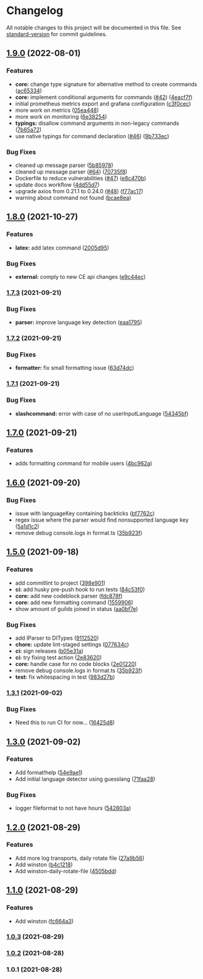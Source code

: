 # Changelog

All notable changes to this project will be documented in this file. See [standard-version](https://github.com/conventional-changelog/standard-version) for commit guidelines.

## [1.9.0](https://github.com/tatupesonen/formatbot/compare/v1.8.0...v1.9.0) (2022-08-01)


### Features

* **core:** change type signature for alternative method to create commands ([ac65334](https://github.com/tatupesonen/formatbot/commit/ac65334f1da653b73acdad1da5b087d50f430822))
* **core:** implement conditional arguments for commands ([#42](https://github.com/tatupesonen/formatbot/issues/42)) ([4eacf7f](https://github.com/tatupesonen/formatbot/commit/4eacf7f6746c9ba69d69f27e39b1418661ff89cb))
* initial prometheus metrics export and grafana configuration ([c3f0cec](https://github.com/tatupesonen/formatbot/commit/c3f0cecf8df65a8b3d0723b3dc0a6e3d43eb1d29))
* more work on metrics ([05ea448](https://github.com/tatupesonen/formatbot/commit/05ea448c10acb407fdf411b834a89e9b3fef044f))
* more work on monitoring ([6e38254](https://github.com/tatupesonen/formatbot/commit/6e38254d452aa0c90f332718165d5f99721a0fb6))
* **typings:** disallow command arguments in non-legacy commands ([7b65a72](https://github.com/tatupesonen/formatbot/commit/7b65a72bba618bfa432136c5a2aa52706c053034))
* use native typings for command declaration ([#46](https://github.com/tatupesonen/formatbot/issues/46)) ([9b733ec](https://github.com/tatupesonen/formatbot/commit/9b733ec45c075fba2f4ae4bbabc4a0837130b7ed))


### Bug Fixes

* cleaned up message parser ([5b85978](https://github.com/tatupesonen/formatbot/commit/5b859782873a0d15ae58b6bfe8c3a62640c0d9a1))
* cleaned up message parser ([#64](https://github.com/tatupesonen/formatbot/issues/64)) ([70735f8](https://github.com/tatupesonen/formatbot/commit/70735f8728aaedb97590e006a500f8b87f81e630))
* Dockerfile to reduce vulnerabilities ([#47](https://github.com/tatupesonen/formatbot/issues/47)) ([e8c470b](https://github.com/tatupesonen/formatbot/commit/e8c470b033c38d0ff222e101d16c38a559396de3))
* update docs workflow ([4dd55d7](https://github.com/tatupesonen/formatbot/commit/4dd55d7e48ab2b116f772f2909b5f9fdc832452f))
* upgrade axios from 0.21.1 to 0.24.0 ([#48](https://github.com/tatupesonen/formatbot/issues/48)) ([f77ac17](https://github.com/tatupesonen/formatbot/commit/f77ac174dbc2a17931565f0fcc5fd61659b90e6a))
* warning about command not found ([bcae8ea](https://github.com/tatupesonen/formatbot/commit/bcae8ea72a785151bbace9e08f101a85c19055d8))

## [1.8.0](https://github.com/tatupesonen/formatbot/compare/v1.7.3...v1.8.0) (2021-10-27)


### Features

* **latex:** add latex command ([2005d95](https://github.com/tatupesonen/formatbot/commit/2005d953ccc331bcc0108ce16e669980e436ef45))


### Bug Fixes

* **external:** comply to new CE api changes ([e9c44ec](https://github.com/tatupesonen/formatbot/commit/e9c44ec0c128185b6513d364c941fa171f86398f))

### [1.7.3](https://github.com/tatupesonen/formatbot/compare/v1.7.2...v1.7.3) (2021-09-21)


### Bug Fixes

* **parser:** improve language key detection ([eaa1795](https://github.com/tatupesonen/formatbot/commit/eaa17953e4fedbbf6d2bbf781f4bbe22795b3a49))

### [1.7.2](https://github.com/tatupesonen/formatbot/compare/v1.7.1...v1.7.2) (2021-09-21)


### Bug Fixes

* **formatter:** fix small formatting issue ([63d74dc](https://github.com/tatupesonen/formatbot/commit/63d74dc7c5fa28fa2b28bcc63fc8e472718b06b3))

### [1.7.1](https://github.com/tatupesonen/formatbot/compare/v1.7.0...v1.7.1) (2021-09-21)


### Bug Fixes

* **slashcommand:** error with case of no userInputLanguage ([54345bf](https://github.com/tatupesonen/formatbot/commit/54345bf54c6bb781db526c98a9f195f820cac2b6))

## [1.7.0](https://github.com/tatupesonen/formatbot/compare/v1.6.0...v1.7.0) (2021-09-21)


### Features

* adds formatting command for mobile users ([4bc962a](https://github.com/tatupesonen/formatbot/commit/4bc962a94aeecb05cefb319a7bbf345bd3720a36))

## [1.6.0](https://github.com/tatupesonen/formatbot/compare/v1.5.0-deploy...v1.6.0) (2021-09-20)

### Bug Fixes
* issue with languageKey containing backticks ([bf7762c](https://github.com/tatupesonen/formatbot/commit/bf7762c085e89804ce78f8bf1fc6e1c74382a0f1))
* regex issue where the parser would find nonsupported language key ([5a1d1c2](https://github.com/tatupesonen/formatbot/commit/5a1d1c2b7941a34d8367251827c05d2276f0cb5e))
* remove debug console.logs in format.ts ([35b923f](https://github.com/tatupesonen/formatbot/commit/35b923f6fd592bdd41d9e6690f6c9b9214a07dac))


## [1.5.0](https://github.com/tatupesonen/formatbot/compare/v1.5.0-deploy...v1.5.0) (2021-09-18)


### Features

* add commitlint to project ([398e901](https://github.com/tatupesonen/formatbot/commit/398e9010ffad8c626e089830d284068ce1af14bf))
* **ci:** add husky pre-push hook to run tests ([84c53f0](https://github.com/tatupesonen/formatbot/commit/84c53f065b9390179b764e0296c2d35e08b654e5))
* **core:** add new codeblock parser ([fdc878f](https://github.com/tatupesonen/formatbot/commit/fdc878fb1f362088cad45dd1024abbd119df397e))
* **core:** add new formatting command ([1559906](https://github.com/tatupesonen/formatbot/commit/1559906d7197717fbf9e4c97e4e1e6ff170463af))
* show amount of guilds joined in status ([aa0bf7e](https://github.com/tatupesonen/formatbot/commit/aa0bf7e602616184ad5113d1fe610ae0a606ee56))


### Bug Fixes

* add IParser to DITypes ([9112520](https://github.com/tatupesonen/formatbot/commit/9112520e210fe69e8786753ce9b9f4994d99c651))
* **chore:** update lint-staged settings ([077634c](https://github.com/tatupesonen/formatbot/commit/077634c7b9d3b249b95ce010291003612ea57440))
* **ci:** sign releases ([b05e31a](https://github.com/tatupesonen/formatbot/commit/b05e31abe9a9481e4103f9c645d0252cb665a7a6))
* **ci:** try fixing test action ([2e83620](https://github.com/tatupesonen/formatbot/commit/2e836208adbf8540537d4fca3701e12ba3dc5abe))
* **core:** handle case for no code blocks ([2e01220](https://github.com/tatupesonen/formatbot/commit/2e01220ee798913fe89c3333ba2346325cdfa986))
* remove debug console.logs in format.ts ([35b923f](https://github.com/tatupesonen/formatbot/commit/35b923f6fd592bdd41d9e6690f6c9b9214a07dac))
* **test:** fix whitespacing in test ([983d27b](https://github.com/tatupesonen/formatbot/commit/983d27b7e9119cb2f903d69fd78a465a9c292b68))

### [1.3.1](https://github.com/tatupesonen/formatbot/compare/v1.3.0-fix-tensorflow...v1.3.1) (2021-09-02)


### Bug Fixes

* Need this to run CI for now... ([16425d8](https://github.com/tatupesonen/formatbot/commit/16425d8b1eea6ae88aa8376a3233f2da14efbfaf))

## [1.3.0](https://github.com/tatupesonen/formatbot/compare/v1.2.1...v1.3.0) (2021-09-02)


### Features

* Add format!help ([54e9ae1](https://github.com/tatupesonen/formatbot/commit/54e9ae1931bb56c89b42385a30a5fce24cda8f8e))
* Add initial language detector using guesslang ([71faa28](https://github.com/tatupesonen/formatbot/commit/71faa282cb732bfa0d6b956d91970572d52d4d06))


### Bug Fixes

* logger fileformat to not have hours ([542803a](https://github.com/tatupesonen/formatbot/commit/542803ab46fa81c81cdf95e728c556476665d02b))

## [1.2.0](https://github.com/tatupesonen/formatbot/compare/v1.1.0...v1.2.0) (2021-08-29)


### Features

* Add more log transports, daily rotate file ([27a9b56](https://github.com/tatupesonen/formatbot/commit/27a9b569d437bd196fd8f960b7576740f61fa3aa))
* Add winston ([b4c1218](https://github.com/tatupesonen/formatbot/commit/b4c1218c4ae3b6ad07b227dc1292fcfe4fd2688b))
* Add winston-daily-rotate-file ([4505bdd](https://github.com/tatupesonen/formatbot/commit/4505bddb2ffbeb1a68f9150cbd435d781f3107e7))

## [1.1.0](https://github.com/tatupesonen/formatbot/compare/v1.0.3...v1.1.0) (2021-08-29)


### Features

* Add winston ([fc664a3](https://github.com/tatupesonen/formatbot/commit/fc664a37a07323590b18a122c9fd2dc1719fcf10))

### [1.0.3](https://github.com/tatupesonen/formatbot/compare/v1.0.2...v1.0.3) (2021-08-29)

### [1.0.2](https://github.com/tatupesonen/formatbot/compare/v1.0.1...v1.0.2) (2021-08-28)

### 1.0.1 (2021-08-28)
